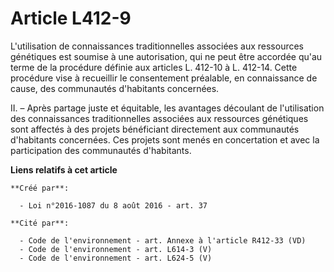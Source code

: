 # Article L412-9

L'utilisation de connaissances traditionnelles associées aux ressources génétiques est soumise à une autorisation, qui ne
peut être accordée qu'au terme de la procédure définie aux articles L. 412-10 à L. 412-14. Cette procédure vise à recueillir
le consentement préalable, en connaissance de cause, des communautés d'habitants concernées.

II. – Après partage juste et équitable, les avantages découlant de l'utilisation des connaissances traditionnelles associées
aux ressources génétiques sont affectés à des projets bénéficiant directement aux communautés d'habitants concernées. Ces
projets sont menés en concertation et avec la participation des communautés d'habitants.

**Liens relatifs à cet article**

	**Créé par**:

	  - Loi n°2016-1087 du 8 août 2016 - art. 37

	**Cité par**:

	  - Code de l'environnement - art. Annexe à l'article R412-33 (VD)
	  - Code de l'environnement - art. L614-3 (V)
	  - Code de l'environnement - art. L624-5 (V)
